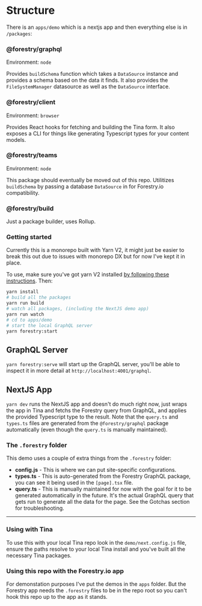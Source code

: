 # Structure

There is an `apps/demo` which is a nextjs app and then everything else is in `/packages`:

### @forestry/graphql

Environment: `node`

Provides `buildSchema` function which takes a `DataSource` instance and provides a schema based on the data it finds. It also provides the `FileSystemManager` datasource as well as the `DataSource` interface.

### @forestry/client

Environment: `browser`

Provides React hooks for fetching and building the Tina form. It also exposes a CLI for things like generating Typescript types for your content models.

### @forestry/teams

Environment: `node`

This package should eventually be moved out of this repo. Utilitizes `buildSchema` by passing a database `DataSource` in for Forestry.io compatibility.

### @forestry/build

Just a package builder, uses Rollup.

### Getting started

Currently this is a monorepo built with Yarn V2, it might just be easier to break this out due to issues with monorepo DX but for now I've kept it in place.

To use, make sure you've got yarn V2 installed [by following these instructions](https://yarnpkg.com/getting-started/install). Then:

```sh
yarn install
# build all the packages
yarn run build
# watch all packages, (including the NextJS demo app)
yarn run watch
# cd to apps/demo
# start the local GraphQL server
yarn forestry:start
```

## GraphQL Server

`yarn forestry:serve` will start up the GraphQL server, you'll be able to inspect it in more detail at `http://localhost:4001/graphql`.

## NextJS App

`yarn dev` runs the NextJS app and doesn't do much right now, just wraps the app in Tina and fetchs the Forestry query from GraphQL, and applies the provided Typescript type to the result. Note that the `query.ts` and `types.ts` files are generated from the `@forestry/graphql` package automatically (even though the `query.ts` is manually maintained).

### The `.forestry` folder

This demo uses a couple of extra things from the `.forestry` folder:

- **config.js** - This is where we can put site-specific configurations.
- **types.ts** - This is auto-generated from the Forestry GraphQL package, you can see it being used in the `[page].tsx` file.
- **query.ts** - This is manually maintained for now with the goal for it to be generated automatically in the future. It's the actual GraphQL query that gets run to generate all the data for the page. See the Gotchas section for troubleshooting.

---

### Using with Tina

To use this with your local Tina repo look in the `demo/next.config.js` file, ensure the paths resolve to your local Tina install and you've built all the necessary Tina packages.

### Using this repo with the Forestry.io app

For demonstation purposes I've put the demos in the `apps` folder. But the Forestry app needs the `.forestry` files to be in the repo root so you can't hook this repo up to the app as it stands.
